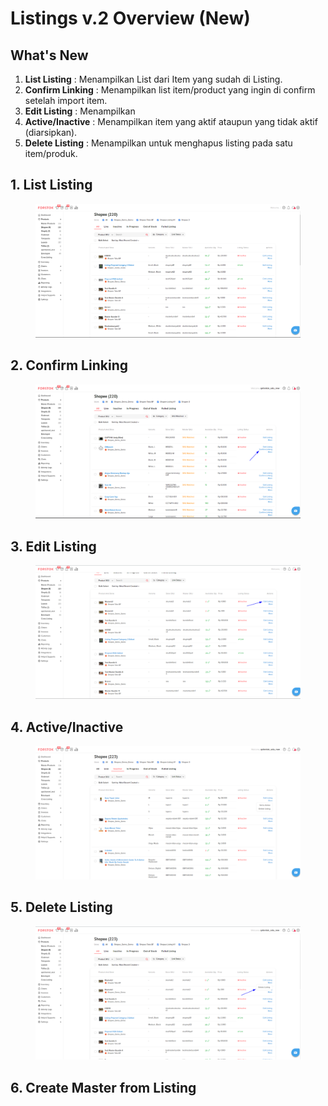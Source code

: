 # Listings v.2 Overview (New)

## What's New

1. **List Listing** : Menampilkan List dari Item yang sudah di Listing.
2. **Confirm Linking** : Menampilkan list item/product yang ingin di confirm setelah import item.
3. **Edit Listing** : Menampilkan&#x20;
4. **Active/Inactive** : Menampilkan item yang aktif ataupun yang tidak aktif (diarsipkan).
5. **Delete Listing** : Menampilkan untuk menghapus listing pada satu item/produk.

## 1. List Listing

<figure><img src="../../.gitbook/assets/List Listing.png" alt=""><figcaption></figcaption></figure>

## 2. Confirm Linking

<figure><img src="../../.gitbook/assets/21.png" alt=""><figcaption></figcaption></figure>

## 3. Edit Listing

<figure><img src="../../.gitbook/assets/image (2).png" alt=""><figcaption></figcaption></figure>

## 4. Active/Inactive

<figure><img src="../../.gitbook/assets/image.png" alt=""><figcaption></figcaption></figure>

## 5. Delete Listing

<figure><img src="../../.gitbook/assets/image (1).png" alt=""><figcaption></figcaption></figure>

## 6. Create Master from Listing

